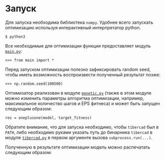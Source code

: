 # Запуск

Для запуска необходима библиотека `numpy`.
Удобнее всего запускать оптимизацию используя интерактивный интерпретатор python.
```
$ python3
```

Все необходимые для оптимизации функции предоставляет модуль [`main.py`](./main.py):
```
>>> from main import *
```

Перед запуском оптимизации полезно зафиксировать random seed, чтобы иметь возможность
воспроизвести полученный результат позже:
```
>>> np.random.seed(100500)
```

Оптимизатор реализован в модуле [`genetic.py`](./genetic.py) (также в этом модуле можно изменить параметры
алгоритма оптимизации, например, максимальное количество шагов и EPS фитнеса)
и может быть запущен следующим образом:
```
res = oneplusone(model, target_fitness)
```

Обратите внимание, что для запуска необходимо, чтобы `tibercad` был в `PATH`, либо необходимо
руками указать путь до бинарника `tibercad` в модуле [`tibercad.py`](./tibercad.py) в первом аргументе
вызова `subprocess.run(...)`.

Полученную в результате оптимизации модель можно распечатать следующим образом:
```

```
